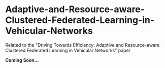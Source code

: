 # Adaptive-and-Resource-aware-Clustered-Federated-Learning-in-Vehicular-Networks
Related to the "Driving Towards Efficiency: Adaptive and Resource-aware Clustered Federated Learning in Vehicular Networks" paper

**Coming Soon...**
